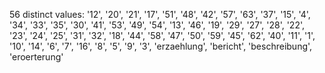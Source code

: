 56 distinct values:
'12', '20', '21', '17', '51', '48', '42', '57', '63', '37', '15', '4', '34', '33', '35', '30', '41', '53', '49', '54', '13', '46', '19', '29', '27', '28', '22', '23', '24', '25', '31', '32', '18', '44', '58', '47', '50', '59', '45', '62', '40', '11', '1', '10', '14', '6', '7', '16', '8', '5', '9', '3', 'erzaehlung', 'bericht', 'beschreibung', 'eroerterung'
